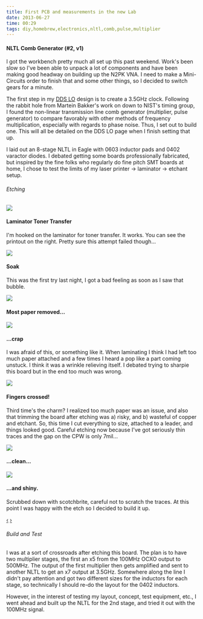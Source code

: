 ```yaml
---
title: First PCB and measurements in the new Lab
date: 2013-06-27
time: 00:29
tags: diy,homebrew,electronics,nltl,comb,pulse,multiplier
---
```




#### NLTL Comb Generator (#2, v1) 

I got the workbench pretty much all set up this past weekend. Work's been slow
so I've been able to unpack a lot of components and have been making good 
headway on building up the N2PK VNA. I need to make a Mini-Circuits order to 
finish that and some other things, so I decided to switch gears for a minute.

The first step in my [DDS LO](/projects/ham_radio/DDS_LO) design is to create a 3.5GHz clock. Following the 
rabbit hole from Martein Bakker's work on down to NIST's timing group, I 
found the non-linear transmission line comb generator (multiplier, pulse generator)
to compare favorably with other methods of frequency multiplication, especially 
with regards to phase noise. Thus, I set out to build one. This will all be 
detailed on the DDS LO page when I finish setting that up. 

I laid out an 8-stage NLTL in Eagle with 0603 inductor pads and 0402 varactor
diodes. I debated getting some boards professionally fabricated, but inspired
by the fine folks who regularly do fine pitch SMT boards at home, I chose 
to test the limits of my laser printer -> laminator -> etchant setup.

###### Etching

<div id="Etching" class="carousel slide">
<div class="carousel-inner">
<div class="item active">
<img src="http://farm3.staticflickr.com/2851/9148864942_0247476a5a_b.jpg">
<div class="carousel-caption">
<h4>Laminator Toner Transfer</h4>
<p>I'm hooked on the laminator for toner transfer. It works. You can see the 
printout on the right. Pretty sure this attempt failed though...</p>
</div>
</div>
<div class="item">
<img src="http://farm8.staticflickr.com/7451/9146631077_ce161b87f4_b.jpg">
<div class="carousel-caption">
<h4>Soak</h4>
<p>This was the first try last night, I got a bad feeling as soon as I saw that bubble.</p>
</div>
</div>
<div class="item">
<img src="http://farm3.staticflickr.com/2811/9148854944_ac657ff700_b.jpg">
<h4>Most paper removed...</h4>
</div>
</div>
<div class="item">
<img src="http://farm6.staticflickr.com/5467/9146620481_8a29b7668f_b.jpg"> 
<h4>...crap</h4>
<p>I was afraid of this, or something like it. When laminating I think I had left
too much paper attached and a few times I heard a pop like a part coming unstuck.
I think it was a wrinkle relieving itself. I debated trying to sharpie this board 
but in the end too much was wrong.</p>
</div>
</div>
<div class="item">
<img src="http://farm4.staticflickr.com/3802/9148844044_c9eeb6ea3e_b.jpg">
<h4>Fingers crossed!</h4>
<p>Third time's the charm? I realized too much paper was an issue, and also 
that trimming the board after etching was a) risky, and b) wasteful of copper 
and etchant. So, this time I cut everything to size, attached to a leader,
and things looked good. Careful etching now because I've got seriously thin 
traces and the gap on the CPW is only 7mil...</p>
</div>
</div>
<div class="item">
<img src="http://farm3.staticflickr.com/2887/9146610951_9c13310d86_b.jpg">
<h4>...clean...</h4>
</div>
</div>
<div class="item">
<img src="http://farm6.staticflickr.com/5460/9146608049_53f703c252_b.jpg"> 
<h4>...and shiny.</h4>
<p>Scrubbed down with scotchbrite, careful not to scratch the traces. At this 
point I was happy with the etch so I decided to build it up.</p>
</div>
</div>
<a class="left carousel-control" href="#Etching" data-slide="prev">&lsaquo;</a>
<a class="right carousel-control" href="#Etching" data-slide="next">&rsaquo;</a>
</div>
</div>

###### Build and Test

I was at a sort of crossroads after etching this board. The plan is to have 
two multiplier stages, the first an x5 from the 100MHz OCXO output to 500MHz.
The output of the first multiplier then gets amplified and sent to another NLTL 
to get an x7 output at 3.5GHz. Somewhere along the line I didn't pay attention
and got two different sizes for the inductors for each stage, so technically 
I should re-do the layout for the 0402 inductors. 

However, in the interest of testing my layout, concept, test equipment, etc.,
I went ahead and built up the NLTL for the 2nd stage, and tried it out with 
the 100MHz signal. 



